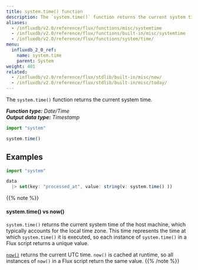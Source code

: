 ```yaml
---
title: system.time() function
description: The `system.time()` function returns the current system time.
aliases:
  - /influxdb/v2.0/reference/flux/functions/misc/systemtime
  - /influxdb/v2.0/reference/flux/functions/built-in/misc/systemtime
  - /influxdb/v2.0/reference/flux/functions/system/time/
menu:
  influxdb_2_0_ref:
    name: system.time
    parent: System
weight: 401
related:
  - /influxdb/v2.0/reference/flux/stdlib/built-in/misc/now/
  - /influxdb/v2.0/reference/flux/stdlib/built-in/misc/today/
---
```


The `system.time()` function returns the current system time.

_**Function type:** Date/Time_  
_**Output data type:** Timestamp_

```js
import "system"

system.time()
```

## Examples
```js
import "system"

data
  |> set(key: "processed_at", value: string(v: system.time() ))
```

{{% note %}}
#### system.time() vs now()
`system.time()` returns the current system time of the host machine, which
typically accounts for the local time zone.
This time represents the time at which `system.time()` it is executed, so each
instance of `system.time()` in a Flux script returns a unique value.

[`now()`](/influxdb/v2.0/reference/flux/stdlib/built-in/misc/now/) returns the current UTC time.
`now()` is cached at runtime, so all instances of `now()` in a Flux script
return the same value.
{{% /note %}}
